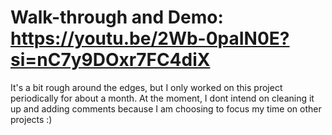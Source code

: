 # Walk-through and Demo: https://youtu.be/2Wb-0paIN0E?si=nC7y9DOxr7FC4diX 

It's a bit rough around the edges, but I only worked on this project periodically for about a month. At the moment, I dont intend on cleaning it up and adding comments because I am choosing to focus my time on other projects :)
